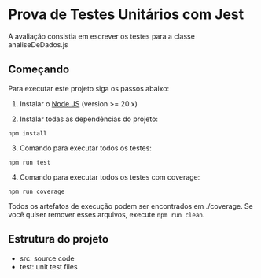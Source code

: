 # Prova de Testes Unitários com Jest
A avaliação consistia em escrever os testes para a classe analiseDeDados.js

## Começando

Para executar este projeto siga os passos abaixo:

1. Instalar o [Node JS](https://nodejs.org/) (version >= 20.x)

2. Instalar todas as dependências do projeto:
```
npm install
```

3. Comando para executar todos os testes:
```
npm run test
```

 4. Comando para executar todos os testes com coverage:
```
npm run coverage
```

Todos os artefatos de execução podem ser encontrados em ./coverage. Se você quiser remover esses arquivos, execute `npm run clean`.

## Estrutura do projeto
* src: source code</li>
* test: unit test files

